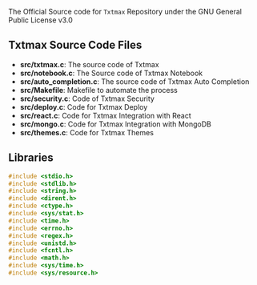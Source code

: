 The Official Source code for `Txtmax` Repository under the GNU General Public License v3.0
## Txtmax Source Code Files

- **src/txtmax.c**: The source code of Txtmax
- **src/notebook.c**: The Source code of Txtmax Notebook
- **src/auto_completion.c**: The source code of Txtmax Auto Completion 
- **src/Makefile**: Makefile to automate the process
- **src/security.c**: Code of Txtmax Security
- **src/deploy.c**: Code for Txtmax Deploy
- **src/react.c**: Code for Txtmax Integration with React
- **src/mongo.c**: Code for Txtmax Integration with MongoDB 
- **src/themes.c**: Code for Txtmax Themes

## Libraries

```c
#include <stdio.h>
#include <stdlib.h>
#include <string.h>
#include <dirent.h>
#include <ctype.h>
#include <sys/stat.h>
#include <time.h>
#include <errno.h>
#include <regex.h>
#include <unistd.h>
#include <fcntl.h>
#include <math.h>
#include <sys/time.h>
#include <sys/resource.h>
```